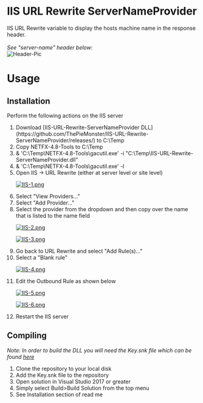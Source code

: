 # IIS URL Rewrite ServerNameProvider
IIS URL Rewrite variable to display the hosts machine name in the response header.</br></br>
*See "server-name" header below:*</br>
![Header-Pic](https://i.postimg.cc/vTdpC2qb/header-pic.png)

# Usage 
## Installation
Perform the following actions on the IIS server
<ol>
  <li>Download [IIS-URL-Rewrite-ServerNameProvider DLL](https://github.com/ThePieMonster/IIS-URL-Rewrite-ServerNameProvider/releases/) to C:\Temp</li>
  
  <li>Copy NETFX-4.8-Tools to C:\Temp</li>
 
  <li>& 'C:\Temp\NETFX-4.8-Tools\gacutil.exe' -i "C:\Temp\IIS-URL-Rewrite-ServerNameProvider.dll"</li>
  
  <li>& 'C:\Temp\NETFX-4.8-Tools\gacutil.exe' -l</li>
  
  <li>Open IIS -> URL Rewrite (either at server level or site level)</li>
    
  [![IIS-1.png](https://i.postimg.cc/85r2KfG8/IIS-1.png)](https://postimg.cc/k6qYD4Dw)
  
  <li>Select "View Providers..."</li>
  
  <li>Select "Add Provider..."</li>
  
  <li>Select the provider from the dropdown and then copy over the name that is listed to the name field</li>
  
  [![IIS-2.png](https://i.postimg.cc/CxcpzV72/IIS-2.png)](https://postimg.cc/WdqHHCQm)
  
  [![IIS-3.png](https://i.postimg.cc/9fz59NNQ/IIS-3.png)](https://postimg.cc/qtf5VQTP)
  
  <li>Go back to URL Rewrite and select "Add Rule(s)..."</li>
  
  <li>Select a "Blank rule"</li>
  
  [![IIS-4.png](https://i.postimg.cc/J0N9mwtP/IIS-4.png)](https://postimg.cc/9wfxtnd7)
  
  <li>Edit the Outbound Rule as shown below</li>
  
  [![IIS-5.png](https://i.postimg.cc/rpb6NCvC/IIS-5.png)](https://postimg.cc/R3cbMfCN)
  
  [![IIS-6.png](https://i.postimg.cc/rsXvvyyD/IIS-6.png)](https://postimg.cc/nj2RmJDx)
  
  <li>Restart the IIS server</li>
</ol>


## Compiling
*Note: In order to build the DLL you will need the Key.snk file which can be found [here](https://github.com/ThePieMonster/IIS-URL-Rewrite-ServerNameProvider-Key)*</br>
<ol>
  <li>Clone the repository to your local disk</li>
  <li>Add the Key.snk file to the repository</li>
  <li>Open solution in Visual Studio 2017 or greater</li>
  <li>Simply select Build>Build Solution from the top menu</li>
  <li>See Installation section of read me</li>
</ol>

